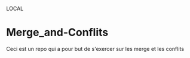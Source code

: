 LOCAL

# Merge_and-Conflits

Ceci est un repo qui a pour but de s'exercer sur les merge et les conflits
